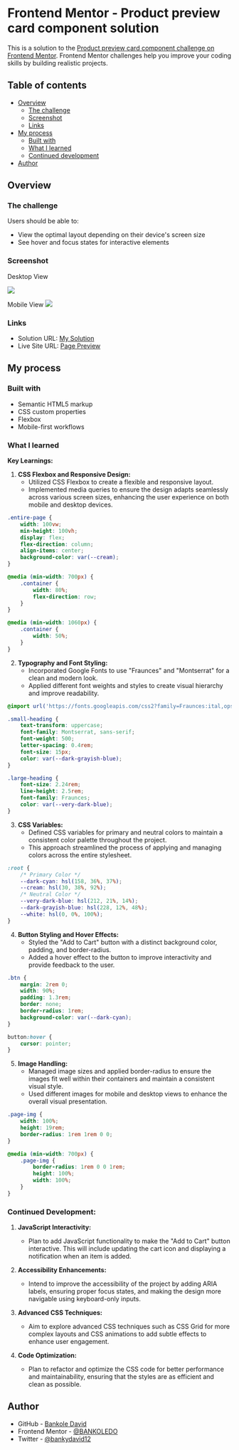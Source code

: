 # Frontend Mentor - Product preview card component solution

This is a solution to the [Product preview card component challenge on Frontend Mentor](https://www.frontendmentor.io/challenges/product-preview-card-component-GO7UmttRfa). Frontend Mentor challenges help you improve your coding skills by building realistic projects. 

## Table of contents

- [Overview](#overview)
  - [The challenge](#the-challenge)
  - [Screenshot](#screenshot)
  - [Links](#links)
- [My process](#my-process)
  - [Built with](#built-with)
  - [What I learned](#what-i-learned)
  - [Continued development](#continued-development)
- [Author](#author)



## Overview

### The challenge

Users should be able to:

- View the optimal layout depending on their device's screen size
- See hover and focus states for interactive elements

### Screenshot
Desktop View

![](./images/Screenshot%20(137).png)

Mobile View 
![](./images/Screenshot%20(138).png)


### Links

- Solution URL: [My Solution](https://github.com/BANKOLEDO/product-preview-card-component-main)
- Live Site URL: [Page Preview](https://your-live-site-url.com)

## My process

### Built with

- Semantic HTML5 markup
- CSS custom properties
- Flexbox
- Mobile-first workflows

### What I learned

**Key Learnings:**

1. **CSS Flexbox and Responsive Design:**
   - Utilized CSS Flexbox to create a flexible and responsive layout.
   - Implemented media queries to ensure the design adapts seamlessly across various screen sizes, enhancing the user experience on both mobile and desktop devices.

```css
.entire-page {
    width: 100vw;
    min-height: 100vh;
    display: flex;
    flex-direction: column;
    align-items: center;
    background-color: var(--cream);
}

@media (min-width: 700px) {
    .container {
        width: 80%;
        flex-direction: row;
    }
}

@media (min-width: 1060px) {
    .container {
        width: 50%;
    }
}
```

2. **Typography and Font Styling:**
   - Incorporated Google Fonts to use "Fraunces" and "Montserrat" for a clean and modern look.
   - Applied different font weights and styles to create visual hierarchy and improve readability.

```css
@import url('https://fonts.googleapis.com/css2?family=Fraunces:ital,opsz,wght@0,9..144,100..900;1,9..144,100..900&family=Montserrat:ital,wght@0,100..900;1,100..900&display=swap');

.small-heading {
    text-transform: uppercase;
    font-family: Montserrat, sans-serif;
    font-weight: 500;
    letter-spacing: 0.4rem;
    font-size: 15px;
    color: var(--dark-grayish-blue);
}

.large-heading {
    font-size: 2.24rem;
    line-height: 2.5rem;
    font-family: Fraunces;
    color: var(--very-dark-blue);
}
```

3. **CSS Variables:**
   - Defined CSS variables for primary and neutral colors to maintain a consistent color palette throughout the project.
   - This approach streamlined the process of applying and managing colors across the entire stylesheet.

```css
:root {
    /* Primary Color */
    --dark-cyan: hsl(158, 36%, 37%);
    --cream: hsl(30, 38%, 92%);
    /* Neutral Color */
    --very-dark-blue: hsl(212, 21%, 14%);
    --dark-grayish-blue: hsl(228, 12%, 48%);
    --white: hsl(0, 0%, 100%);
}
```

4. **Button Styling and Hover Effects:**
   - Styled the "Add to Cart" button with a distinct background color, padding, and border-radius.
   - Added a hover effect to the button to improve interactivity and provide feedback to the user.

```css
.btn {
    margin: 2rem 0;
    width: 90%;
    padding: 1.3rem;
    border: none;
    border-radius: 1rem;
    background-color: var(--dark-cyan);
}

button:hover {
    cursor: pointer;
}
```

5. **Image Handling:**
   - Managed image sizes and applied border-radius to ensure the images fit well within their containers and maintain a consistent visual style.
   - Used different images for mobile and desktop views to enhance the overall visual presentation.

```css
.page-img {
    width: 100%;
    height: 19rem;
    border-radius: 1rem 1rem 0 0;
}

@media (min-width: 700px) {
    .page-img {
        border-radius: 1rem 0 0 1rem;
        height: 100%;
        width: 100%;
    }
}
```

### Continued Development:

1. **JavaScript Interactivity:**
   - Plan to add JavaScript functionality to make the "Add to Cart" button interactive. This will include updating the cart icon and displaying a notification when an item is added.

2. **Accessibility Enhancements:**
   - Intend to improve the accessibility of the project by adding ARIA labels, ensuring proper focus states, and making the design more navigable using keyboard-only inputs.

3. **Advanced CSS Techniques:**
   - Aim to explore advanced CSS techniques such as CSS Grid for more complex layouts and CSS animations to add subtle effects to enhance user engagement.

4. **Code Optimization:**
   - Plan to refactor and optimize the CSS code for better performance and maintainability, ensuring that the styles are as efficient and clean as possible.


## Author

- GitHub - [Bankole David](https://github.com/BANKOLEDO)
- Frontend Mentor - [@BANKOLEDO](https://www.frontendmentor.io/profile/BANKOLEDO)
- Twitter - [@bankydavid12](https://www.twitter.com/bankydavid12)


